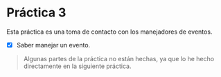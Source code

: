 # Práctica 3

Esta práctica es una toma de contacto con los manejadores de eventos.
- [x] Saber manejar un evento.

> Algunas partes de la práctica no están hechas, ya que lo he hecho directamente en la siguiente práctica.
